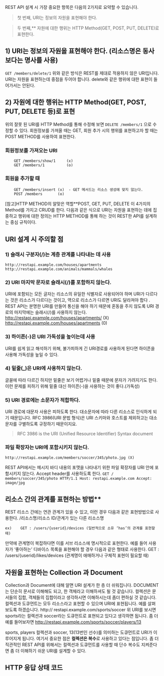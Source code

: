 REST API 설계 시 가장 중요한 항목은 다음의 2가지로 요약할 수 있습니다.
> 첫 번째,  URI는 정보의 자원을 표현해야 한다.

> 두 번째,** 자원에 대한 행위는 HTTP Method(GET, POST, PUT, DELETE)로 표현한다.

## 1) URI는 정보의 자원을 표현해야 한다. (리소스명은 동사보다는 명사를 사용)
`GET /members/delete/1`
위와 같은 방식은 REST를 제대로 적용하지 않은 URI입니다. URI는 자원을 표현하는데 중점을 두어야 합니다.
delete와 같은 행위에 대한 표현이 들어가서는 안된다.
## 2) 자원에 대한 행위는 HTTP Method(GET, POST, PUT, DELETE 등)로 표현
위의 잘못 된 URI를 HTTP Method를 통해 수정해 보면
`DELETE /members/1`
으로 수정할 수 있다.
회원정보를 가져올 때는 GET, 회원 추가 시의 행위를 표현하고자 할 때는 POST METHOD를 사용하여 표현한다.
### 회원정보를 가져오는 URI
```
    GET /members/show/1     (x)
    GET /members/1          (o)
```
### 회원을 추가할 때

```
    GET /members/insert (x)  - GET 메서드는 리소스 생성에 맞지 않는다.
    POST /members       (o)
```

[참고]HTTP METHOD의 알맞은 역할**POST, GET, PUT, DELETE 이 4가지의 Method를 가지고 CRUD를 한다.
다음과 같은 식으로 URI는 자원을 표현하는 데에 집중하고 행위에 대한
정의는 HTTP METHOD를 통해 하는 것이 REST한 API를 설계하는 중심 규칙이다.

## URI 설계 시 주의할 점

### 1) 슬래시 구분자(/)는 계층 관계를 나타내는 데 사용
    http://restapi.example.com/houses/apartments
    http://restapi.example.com/animals/mammals/whales
### 2) URI 마지막 문자로 슬래시(/)를 포함하지 않는다.
URI에 포함되는 모든 글자는 리소스의 유일한 식별자로 사용되어야 하며 URI가 다르다는 것은 리소스가 다르다는 것이고,
역으로 리소스가 다르면 URI도 달라져야 합다 .
REST API는 분명한 URI를 만들어 통신을 해야 하기 때문에 혼동을 주지 않도록 URI 경로의 마지막에는 슬래시(/)를 사용하지 않는다.
http://restapi.example.com/houses/apartments/ (X)
http://restapi.example.com/houses/apartments  (0)
### 3) 하이픈(-)은 URI 가독성을 높이는데 사용
URI를 쉽게 읽고 해석하기 위해, 불가피하게 긴 URI경로를 사용하게 된다면 하이픈을 사용해 가독성을 높일 수 있다.
### 4) 밑줄(_)은 URI에 사용하지 않는다.
글꼴에 따라 다르긴 하지만 밑줄은 보기 어렵거나 밑줄 때문에 문자가 가려지기도 한다.
이런 문제를 피하기 위해 밑줄 대신 하이픈(-)을 사용하는 것이 좋다.(가독성)
### 5) URI 경로에는 소문자가 적합하다.
URI 경로에 대문자 사용은 피하도록 한다.
대소문자에 따라 다른 리소스로 인식하게 되기 때문입니다.
RFC 3986(URI 문법 형식)은 URI 스키마와 호스트를 제외하고는 대소문자를 구별하도록 규정하기 때문이지요.
> RFC 3986 is the URI (Unified Resource Identifier) Syntax document
### 파일 확장자는 URI에 포함시키지 않는다.
    http://restapi.example.com/members/soccer/345/photo.jpg (X)
REST API에서는 메시지 바디 내용의 포맷을 나타내기 위한 파일 확장자를 URI 안에 포함시키지 않는다.
Accept header를 사용하도록 한다.
`GET / members/soccer/345/photo HTTP/1.1 Host: restapi.example.com Accept: image/jpg`

## 리소스 간의 관계를 표현하는 방법**

REST 리소스 간에는 연관 관계가 있을 수 있고, 이런 경우 다음과 같은 표현방법으로 사용한다.
/리소스명/리소스 ID/관계가 있는 다른 리소스명

    ex)    GET : /users/{userid}/devices (일반적으로 소유 ‘has’의 관계를 표현할 때)
만약에 관계명이 복잡하다면 이를 서브 리소스에 명시적으로 표현한다.
예를 들어 사용자가 ‘좋아하는’ 디바이스 목록을 표현해야 할 경우 다음과 같은 형태로 사용한다.
GET : /users/{userid}/likes/devices (관계명이 애매하거나 구체적 표현이 필요할 때)

## 자원을 표현하는 Collection 과 Document
Collection과 Document에 대해 알면 URI 설계가 한 층 더 쉬워집니다. 
DOCUMENT는 단순히 문서로 이해해도 되고, 한 객체라고 이해하셔도 될 것 같습니다. 
컬렉션은 문서들의 집합, 객체들의 집합이라고 생각하시면 이해하시는데 좀더 편하실 것 같습니다. 
컬렉션과 도큐먼트는 모두 리소스라고 표현할 수 있으며 URI에 표현됩니다. 예를 살펴보도록 하겠습니다.
http:// restapi.example.com/sports/soccer
위 URI를 보시면 sports라는 컬렉션과 soccer라는 도큐먼트로 표현되고 있다고 생각하면 됩니다. 좀 더 예를 들어보자면
http://restapi.example.com/sports/soccer/players/13

sports, players 컬렉션과 soccer, 13(13번인 선수)를 의미하는 도큐먼트로 URI가 이루어지게 됩니다. 
여기서 중요한 점은 **컬렉션은 복수**로 사용하고 있다는 점입니다. 
좀 더 직관적인 REST API를 위해서는 컬렉션과 도큐먼트를 사용할 때 단수 복수도 지켜준다면 좀 더 이해하기 쉬운 URI를 설계할 수 있다.

## HTTP 응답 상태 코드



